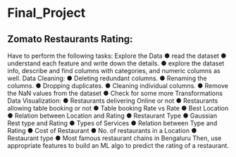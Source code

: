 # Final_Project

## Zomato Restaurants Rating:

Have to perform the following tasks:
Explore the Data
● read the dataset
● understand each feature and write down the details.
● explore the dataset info, describe and find columns with categories, and numeric columns
as well.
Data Cleaning:
● Deleting redundant columns.
● Renaming the columns.
● Dropping duplicates.
● Cleaning individual columns.
● Remove the NaN values from the dataset
● Check for some more Transformations
Data Visualization:
● Restaurants delivering Online or not
● Restaurants allowing table booking or not
● Table booking Rate vs Rate
● Best Location
● Relation between Location and Rating
● Restaurant Type
● Gaussian Rest type and Rating
● Types of Services
● Relation between Type and Rating
● Cost of Restaurant
● No. of restaurants in a Location
● Restaurant type
● Most famous restaurant chains in Bengaluru
Then, use appropriate features to build an ML algo to predict the rating of a restaurant.



